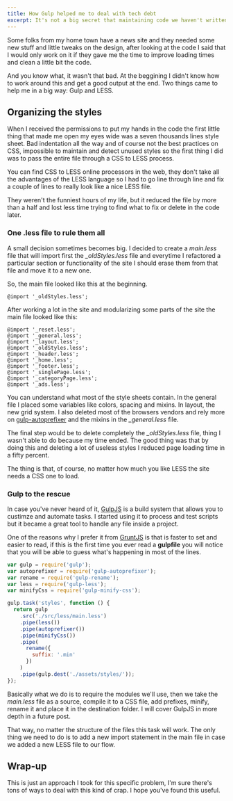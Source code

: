 ```yaml
---
title: How Gulp helped me to deal with tech debt
excerpt: It's not a big secret that maintaining code we haven't written is a big pain sometimes. You are gpoing to find yourself trying to understand patterns and approaches you wouldn't have taken, which doesn't mean they are wrong, they just aren't yours. For a few months I had to deal not only with this, but with code full of bad practices.
---
```


Some folks from my home town have a news site and they needed some new stuff and little tweaks on the design, after looking at the code I said that I would only work on it if they gave me the time to improve loading times and clean a little bit the code.

And you know what, it wasn't that bad. At the beggining I didn't know how to work around this and get a good output at the end. Two things came to help me in a big way: Gulp and LESS.

## Organizing the styles

When I received the permissions to put my hands in the code the first little thing that made me open my eyes wide was a seven thousands lines style sheet. Bad indentation all the way and of course not the best practices on CSS, impossible to maintain and detect unused styles so the first thing I did was to pass the entire file through a CSS to LESS process.

You can find CSS to LESS online processors in the web, they don't take all the advantages of the LESS language so I had to go line through line and fix a couple of lines to really look like a nice LESS file.

They weren't the funniest hours of my life, but it reduced the file by more than a half and lost less time trying to find what to fix or delete in the code later.

### One .less file to rule them all

A small decision sometimes becomes big. I decided to create a _main.less_ file that will import first the _\_oldStyles.less_ file and everytime I refactored a particular section or functionality of the site I should erase them from that file and move it to a new one.

So, the main file looked like this at the beginning.

```less
@import '_oldStyles.less';
```

After working a lot in the site and modularizing some parts of the site the main file looked like this:

```less
@import '_reset.less';
@import '_general.less';
@import '_layout.less';
@import '_oldStyles.less';
@import '_header.less';
@import '_home.less';
@import '_footer.less';
@import '_singlePage.less';
@import '_categoryPage.less';
@import '_ads.less';
```

You can understand what most of the style sheets contain. In the general file I placed some variables like colors, spacing and mixins. In layout, the new grid system. I also deleted most of the browsers vendors and rely more on <a target="_blank" href="https://www.npmjs.com/package/gulp-autoprefixer">gulp-autoprefixer</a> and the mixins in the _\_general.less_ file.

The final step would be to delete completely the _\_oldStyles.less_ file, thing I wasn't able to do because my time ended. The good thing was that by doing this and deleting a lot of useless styles I reduced page loading time in a fifty percent.

The thing is that, of course, no matter how much you like LESS the site needs a CSS one to load.

### Gulp to the rescue

In case you've never heard of it, <a href="http://www.gulpjs.com" target="_blank">GulpJS</a> is a build system that allows you to custimze and automate tasks. I started using it to process and test scripts but it became a great tool to handle any file inside a project.

One of the reasons why I prefer it from <a href="http://www.gruntjs.com" target="_blank">GruntJS</a> is that is faster to set and easier to read, if this is the first time you ever read a **gulpfile** you will notice that you will be able to guess what's happening in most of the lines.

```js
var gulp = require('gulp');
var autoprefixer = require('gulp-autoprefixer');
var rename = require('gulp-rename');
var less = require('gulp-less');
var minifyCss = require('gulp-minify-css');

gulp.task('styles', function () {
  return gulp
    .src('./src/less/main.less')
    .pipe(less())
    .pipe(autoprefixer())
    .pipe(minifyCss())
    .pipe(
      rename({
        suffix: '.min'
      })
    )
    .pipe(gulp.dest('./assets/styles/'));
});
```

Basically what we do is to require the modules we'll use, then we take the _main.less_ file as a source, compile it to a CSS file, add prefixes, minify, rename it and place it in the destination folder. I will cover GulpJS in more depth in a future post.

That way, no matter the structure of the files this task will work. The only thing we need to do is to add a new import statement in the main file in case we added a new LESS file to our flow.

## Wrap-up

This is just an approach I took for this specific problem, I'm sure there's tons of ways to deal with this kind of crap. I hope you've found this useful.
